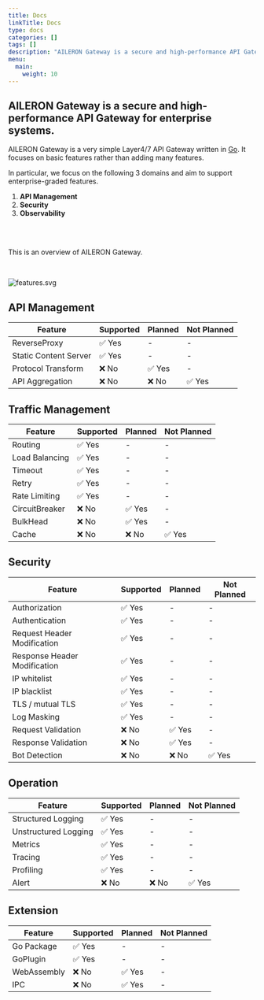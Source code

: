 ```yaml
---
title: Docs
linkTitle: Docs
type: docs
categories: []
tags: []
description: "AILERON Gateway is a secure and high-performance API Gateway for enterprise systems."
menu:
  main:
    weight: 10
---
```


<h2>AILERON Gateway is a secure and high-performance API Gateway for enterprise systems.</h2>

AILERON Gateway is a very simple Layer4/7 API Gateway written in [Go](https://go.dev/).
It focuses on basic features rather than adding many features.

In particular, we focus on the following 3 domains and aim to support enterprise-graded features.

1. **API Management**
2. **Security**
3. **Observability**

</br>
</br>

This is an overview of AILERON Gateway.

</br>

![features.svg](features.svg)

## API Management

| Feature               | Supported | Planned | Not Planned |
| --------------------- | --------- | ------- | ----------- |
| ReverseProxy          | ✅ Yes    | -       | -           |
| Static Content Server | ✅ Yes    | -       | -           |
| Protocol Transform    | ❌ No     | ✅ Yes  | -           |
| API Aggregation       | ❌ No     | ❌ No   | ✅ Yes      |

## Traffic Management

| Feature        | Supported | Planned | Not Planned |
| -------------- | --------- | ------- | ----------- |
| Routing        | ✅ Yes    | -       | -           |
| Load Balancing | ✅ Yes    | -       | -           |
| Timeout        | ✅ Yes    | -       | -           |
| Retry          | ✅ Yes    | -       | -           |
| Rate Limiting  | ✅ Yes    | -       | -           |
| CircuitBreaker | ❌ No     | ✅ Yes  | -           |
| BulkHead       | ❌ No     | ✅ Yes  | -           |
| Cache          | ❌ No     | ❌ No   | ✅ Yes     |

## Security

| Feature                      | Supported | Planned | Not Planned |
| ---------------------------- | --------- | ------- | ----------- |
| Authorization                | ✅ Yes    | -       | -           |
| Authentication               | ✅ Yes    | -       | -           |
| Request Header Modification  | ✅ Yes    | -       | -           |
| Response Header Modification | ✅ Yes    | -       | -           |
| IP whitelist                 | ✅ Yes    | -       | -           |
| IP blacklist                 | ✅ Yes    | -       | -           |
| TLS / mutual TLS             | ✅ Yes    | -       | -           |
| Log Masking                  | ✅ Yes    | -       | -           |
| Request Validation           | ❌ No     | ✅ Yes  | -           |
| Response Validation          | ❌ No     | ✅ Yes  | -           |
| Bot Detection                | ❌ No     | ❌ No   | ✅ Yes      |

## Operation

| Feature              | Supported | Planned | Not Planned |
| -------------------- | --------- | ------- | ----------- |
| Structured Logging   | ✅ Yes    | -       | -           |
| Unstructured Logging | ✅ Yes    | -       | -           |
| Metrics              | ✅ Yes    | -       | -           |
| Tracing              | ✅ Yes    | -       | -           |
| Profiling            | ✅ Yes    | -       | -           |
| Alert                | ❌ No     | ❌ No   | ✅ Yes     |

## Extension

| Feature     | Supported | Planned | Not Planned |
| ----------- | --------- | ------- | ----------- |
| Go Package  | ✅ Yes    | -       | -           |
| GoPlugin    | ✅ Yes    | -       | -           |
| WebAssembly | ❌ No     | ✅ Yes | -           |
| IPC         | ❌ No     | ✅ Yes | -           |
